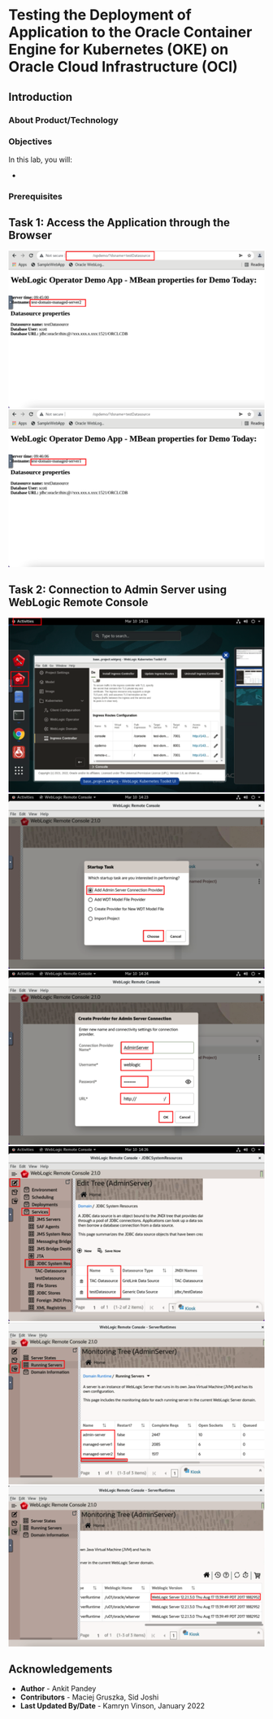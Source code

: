 # Testing the Deployment of Application to the Oracle Container Engine for Kubernetes (OKE) on Oracle Cloud Infrastructure (OCI) 

## Introduction



### About Product/Technology



### Objectives

In this lab, you will:

* 

### Prerequisites



## Task 1: Access the Application through  the Browser


![](images/10.png)
![](images/15.png)


## Task 2: Connection to Admin Server using WebLogic Remote Console

![](images/11.png)
![](images/12.png)
![](images/13.png)
![](images/14.png)
![](images/16.png)
![](images/17.png)


## Acknowledgements

* **Author** -  Ankit Pandey
* **Contributors** - Maciej Gruszka, Sid Joshi
* **Last Updated By/Date** - Kamryn Vinson, January 2022